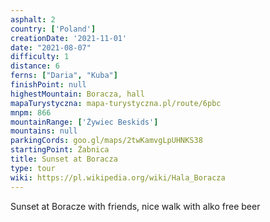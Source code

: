 ```yaml
---
asphalt: 2
country: ['Poland']
creationDate: '2021-11-01'
date: "2021-08-07"
difficulty: 1
distance: 6
ferns: ["Daria", "Kuba"]
finishPoint: null
highestMountain: Boracza, hall
mapaTurystyczna: mapa-turystyczna.pl/route/6pbc
mnpm: 866
mountainRange: ['Żywiec Beskids']
mountains: null
parkingCords: goo.gl/maps/2twKamvgLpUHNKS38
startingPoint: Żabnica
title: Sunset at Boracza
type: tour
wiki: https://pl.wikipedia.org/wiki/Hala_Boracza
---
```


Sunset at Boracze with friends, nice walk with alko free beer
